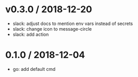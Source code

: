 
v0.3.0 / 2018-12-20
===================

  * slack: adjust docs to mention env vars instead of secrets
  * slack: change icon to message-circle
  * slack: add action

0.1.0 / 2018-12-04
==================

  * go: add default cmd

